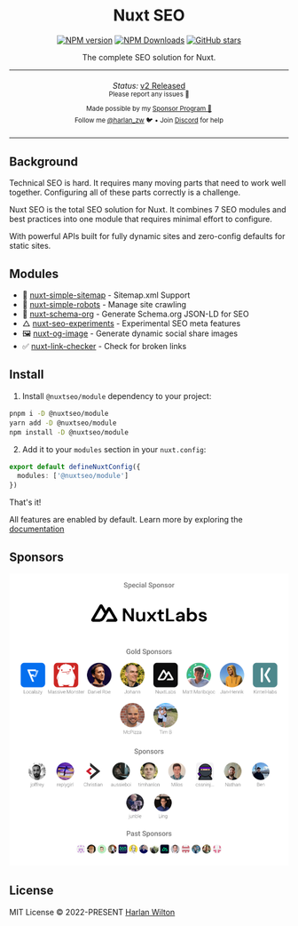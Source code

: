 <h1 align='center'>Nuxt SEO</h1>

<p align="center">
<a href='https://github.com/harlan-zw/@nuxtseo/module/actions/workflows/test.yml'>
</a>
<a href="https://www.npmjs.com/package/@nuxtseo/module" target="__blank"><img src="https://img.shields.io/npm/v/@nuxtseo/module?style=flat&colorA=002438&colorB=28CF8D" alt="NPM version"></a>
<a href="https://www.npmjs.com/package/@nuxtseo/module" target="__blank"><img alt="NPM Downloads" src="https://img.shields.io/npm/dm/@nuxtseo/module?flat&colorA=002438&colorB=28CF8D"></a>
<a href="https://github.com/harlan-zw/nuxt-seo-kit" target="__blank"><img alt="GitHub stars" src="https://img.shields.io/github/stars/harlan-zw/nuxt-seo-kit?flat&colorA=002438&colorB=28CF8D"></a>
</p>


<p align="center">
The complete SEO solution for Nuxt.
</p>

<p align="center">
<table>
<tbody>
<td align="center">
<img width="800" height="0" /><br>
<i>Status:</i> <a href="https://github.com/harlan-zw/nuxt-seo-kit/releases/tag/v2.0.0">v2 Released</a></b> <br>
<sup> Please report any issues 🐛</sup><br>
<sub>Made possible by my <a href="https://github.com/sponsors/harlan-zw">Sponsor Program 💖</a><br> Follow me <a href="https://twitter.com/harlan_zw">@harlan_zw</a> 🐦 • Join <a href="https://discord.gg/275MBUBvgP">Discord</a> for help</sub><br>
<img width="800" height="0" />
</td>
</tbody>
</table>
</p>

## Background

Technical SEO is hard. It requires many moving parts that need to work well together. Configuring all of these parts
correctly is a challenge.

Nuxt SEO is the total SEO solution for Nuxt. It combines 7 SEO modules and best practices into one module that requires
minimal effort to configure.

With powerful APIs built for fully dynamic sites and zero-config defaults for static sites.

## Modules

- 📖 [nuxt-simple-sitemap](https://github.com/harlan-zw/nuxt-simple-sitemap) - Sitemap.xml Support
- 🤖 [nuxt-simple-robots](https://github.com/harlan-zw/nuxt-simple-robots) - Manage site crawling
- 🔎 [nuxt-schema-org](https://unhead-schema-org.harlanzw.com/) - Generate Schema.org JSON-LD for SEO
- △ [nuxt-seo-experiments](https://github.com/harlan-zw/nuxt-seo-experiments) - Experimental SEO meta features
- 🖼️ [nuxt-og-image](https://github.com/harlan-zw/nuxt-og-image) - Generate dynamic social share images
- ✅ [nuxt-link-checker](https://github.com/harlan-zw/nuxt-link-checker) - Check for broken links

## Install

1. Install `@nuxtseo/module` dependency to your project:

```sh
pnpm i -D @nuxtseo/module
yarn add -D @nuxtseo/module
npm install -D @nuxtseo/module
```

2. Add it to your `modules` section in your `nuxt.config`:

```ts [nuxt.config]
export default defineNuxtConfig({
  modules: ['@nuxtseo/module']
})
```

That's it!

All features are enabled by default. Learn more by exploring the [documentation](https://nuxtseo.com)

## Sponsors

<p align="center">
  <a href="https://raw.githubusercontent.com/harlan-zw/static/main/sponsors.svg">
    <img src='https://raw.githubusercontent.com/harlan-zw/static/main/sponsors.svg'/>
  </a>
</p>


## License

MIT License © 2022-PRESENT [Harlan Wilton](https://github.com/harlan-zw)
